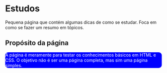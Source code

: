 # Estudos
Pequena página que contém algumas dicas de como se estudar. Foca em como se fazer um resumo em tópicos.

## Propósito da página

<p style=" background-color: blue; border-radius: 10px; color: white;">A página é meramente para testar os conhecimentos básicos em HTML e CSS. O objetivo não é ser uma página completa, mas sim uma página simples.</p>



